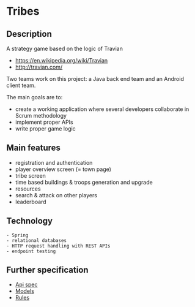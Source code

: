 # Tribes

## Description

A strategy game based on the logic of Travian
- https://en.wikipedia.org/wiki/Travian
- http://travian.com/

Two teams work on this project: a Java back end team and an Android client team.


The main goals are to:
- create a working application where several developers collaborate in Scrum methodology
- implement proper APIs
- write proper game logic


## Main features

- registration and authentication
- player overview screen (= town page)
- tribe screen
- time based buildings & troops generation and upgrade
- resources
- search & attack on other players
- leaderboard


## Technology
	- Spring
	- relational databases
	- HTTP request handling with REST APIs
	- endpoint testing

## Further specification
- [Api spec](api-spec.md)
- [Models](models.md)
- [Rules](rules.md)
